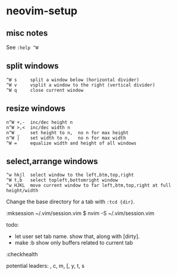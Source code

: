 # neovim-setup



## misc notes
See `:help ^W`

## split windows
```
^W s     split a window below (horizontal divider)
^W v     vsplit a window to the right (vertical divider)
^W q     close current window
```

## resize windows
```
n^W +,-  inc/dec height n
n^W >,<  inc/dec width n
n^W _    set height to n,  no n for max height
n^W |    set width to n,   no n for max width
^W =     equalize width and height of all windows
```

## select,arrange windows
```
^w hkjl  select window to the left,btm,top,right
^W t,b   select topleft,bottomright window
^w HJKL  move current window to far left,btm,top,right at full height/width
```


Change the base directory for a tab with `:tcd {dir}`.

:mksession ~/.vim/session.vim
$ nvim -S ~/.vim/session.vim


todo:
- let user set tab name. show that, along with [dirty].
- make :b show only buffers related to current tab

:checkhealth

potential leaders:  <space>, c, m, [, y, t, s


